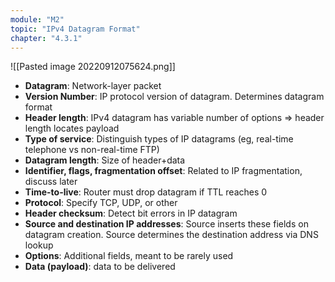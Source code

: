 ```yaml
---
module: "M2"
topic: "IPv4 Datagram Format"
chapter: "4.3.1"
---
```


![[Pasted image 20220912075624.png]]

- **Datagram**: Network-layer packet
- **Version Number**: IP protocol version of datagram. Determines datagram format
- **Header length**: IPv4 datagram has variable number of options => header length locates payload
- **Type of service**: Distinguish types of IP datagrams (eg, real-time telephone vs non-real-time FTP)
- **Datagram length**: Size of header+data
- **Identifier, flags, fragmentation offset**: Related to IP fragmentation, discuss later
- **Time-to-live**: Router must drop datagram if TTL reaches 0
- **Protocol**: Specify TCP, UDP, or other
- **Header checksum**: Detect bit errors in IP datagram
- **Source and destination IP addresses**: Source inserts these fields on datagram creation. Source determines the destination address via DNS lookup
- **Options**: Additional fields, meant to be rarely used
- **Data (payload)**: data to be delivered
